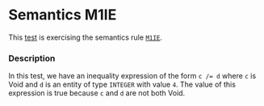 # Semantics M1IE

This [test](.) is exercising the semantics rule [`M1IE`](../Readme.md).

### Description

In this test, we have an inequality expression of the form `c /= d` where `c` is Void and `d` is an entity of type `INTEGER` with value `4`. The value of this expression is true because `c` and `d` are not both Void.
